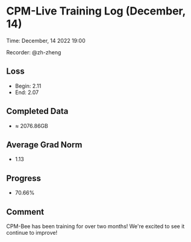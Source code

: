 
# CPM-Live Training Log (December, 14)

Time: December, 14 2022 19:00

Recorder: @zh-zheng

## Loss
- Begin: 2.11
- End: 2.07
	
## Completed Data
- $\approx$ 2076.86GB

## Average Grad Norm
- 1.13

## Progress
- 70.66%

## Comment

CPM-Bee has been training for over two months! We're excited to see it continue to improve!

